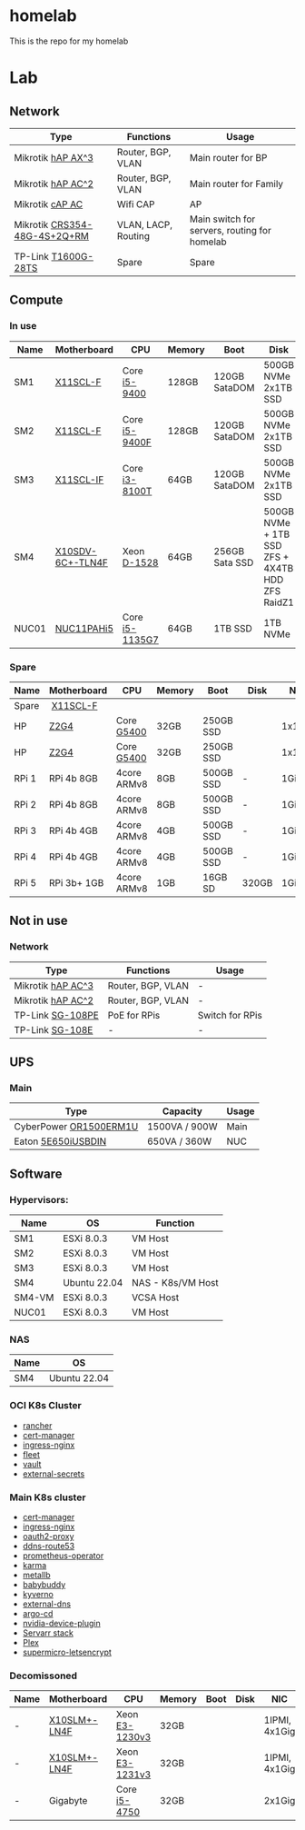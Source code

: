 # homelab
This is the repo for my homelab

# Lab

## Network

| Type | Functions | Usage |
|----|----|----|
| Mikrotik [hAP AX^3](https://mikrotik.com/product/hap_ax3) | Router, BGP, VLAN | Main router for BP |
| Mikrotik [hAP AC^2](https://mikrotik.com/product/hap_ac2) | Router, BGP, VLAN | Main router for Family |
| Mikrotik [cAP AC](https://mikrotik.com/product/cap_ac) | Wifi CAP | AP |
| Mikrotik [CRS354-48G-4S+2Q+RM](https://mikrotik.com/product/crs354_48g_4splus2qplusrm) | VLAN, LACP, Routing | Main switch for servers, routing for homelab |
| TP-Link [T1600G-28TS](https://www.tp-link.com/business-networking/smart-switch/t1600g-28ts) | Spare| Spare|

## Compute

### In use

| Name | Motherboard | CPU | Memory | Boot | Disk | NIC |
|----|----|----|----|----|----|----|
| SM1 | [X11SCL-F](https://www.supermicro.com/en/products/motherboard/X11SCL-F) | Core [i5-9400](https://ark.intel.com/content/www/us/en/ark/products/134898/intel-core-i59400-processor-9m-cache-up-to-4-10-ghz.html)  | 128GB  | 120GB SataDOM | 500GB NVMe 2x1TB SSD | 1IPMI, 2x1Gig, 2x100Gig |
| SM2 | [X11SCL-F](https://www.supermicro.com/en/products/motherboard/X11SCL-F) | Core [i5-9400F](https://ark.intel.com/content/www/us/en/ark/products/190883/intel-core-i59400f-processor-9m-cache-up-to-4-10-ghz.html) | 128GB | 120GB SataDOM | 500GB NVMe 2x1TB SSD | 1IPMI, 2x1Gig, 2x100Gig |
| SM3 | [X11SCL-IF](https://www.supermicro.com/en/products/motherboard/X11SCL-IF) | Core [i3-8100T](https://ark.intel.com/content/www/us/en/ark/products/129944/intel-core-i38100t-processor-6m-cache-3-10-ghz.html)     | 64GB | 120GB SataDOM | 500GB NVMe 2x1TB SSD | 1IPMI, 2x1Gig, 2x100Gig |
| SM4 | [X10SDV-6C+-TLN4F](https://www.supermicro.com/en/products/motherboard/X10SDV-6C+-TLN4F) | Xeon [D-1528](https://ark.intel.com/content/www/us/en/ark/products/91198/intel-xeon-processor-d1528-9m-cache-1-90-ghz.html) | 64GB | 256GB Sata SSD | 500GB NVMe + 1TB SSD ZFS + 4X4TB HDD ZFS RaidZ1 | 1IPMI, 2x1Gig, 2x10Gig |
| NUC01 | [NUC11PAHi5](https://www.intel.com/content/www/us/en/products/sku/205040/intel-nuc-11-performance-kit-nuc11pahi5/specifications.html) | Core [i5-1135G7](https://www.intel.com/content/www/us/en/products/sku/208658/intel-core-i51135g7-processor-8m-cache-up-to-4-20-ghz/specifications.html) | 64GB | 1TB SSD | 1TB NVMe | 1x2.5Gig |

### Spare

| Name | Motherboard | CPU | Memory | Boot | Disk | NIC |
|----|----|----|----|----|----|----|
| Spare | [X11SCL-F](https://www.supermicro.com/en/products/motherboard/X11SCL-F) | | | | | |
| HP  | [Z2G4](https://support.hp.com/us-en/product/hp-z2-tower-g4-workstation/20063240/document/c06100744) | Core [G5400](https://ark.intel.com/content/www/us/en/ark/products/129951/intel-pentium-gold-g5400-processor-4m-cache-3-70-ghz.html) | 32GB | 250GB SSD     |                                | 1x1Gig |
| HP  | [Z2G4](https://support.hp.com/us-en/product/hp-z2-tower-g4-workstation/20063240/document/c06100744) | Core [G5400](https://ark.intel.com/content/www/us/en/ark/products/129951/intel-pentium-gold-g5400-processor-4m-cache-3-70-ghz.html) | 32GB | 250GB SSD     |                                | 1x1Gig |
| RPi 1 |  RPi 4b 8GB  | 4core ARMv8 | 8GB | 500GB SSD | -     | 1Gig |
| RPi 2 |  RPi 4b 8GB  | 4core ARMv8 | 8GB | 500GB SSD | -     | 1Gig |
| RPi 3 |  RPi 4b 4GB  | 4core ARMv8 | 4GB | 500GB SSD | -     | 1Gig |
| RPi 4 |  RPi 4b 4GB  | 4core ARMv8 | 4GB | 500GB SSD | -     | 1Gig |
| RPi 5 |  RPi 3b+ 1GB | 4core ARMv8 | 1GB | 16GB SD   | 320GB | 1Gig |


## Not in use

### Network

| Type | Functions | Usage |
|----|----|----|
| Mikrotik [hAP AC^3](https://mikrotik.com/product/hap_ac3) | Router, BGP, VLAN | - |
| Mikrotik [hAP AC^2](https://mikrotik.com/product/hap_ac2) | Router, BGP, VLAN | - |
| TP-Link [SG-108PE](https://www.tp-link.com/hu/business-networking/easy-smart-switch/tl-sg108pe/) | PoE for RPis | Switch for RPis |
| TP-Link [SG-108E](https://www.tp-link.com/hu/business-networking/easy-smart-switch/tl-sg108pe/) | - | - |

## UPS

### Main

| Type | Capacity | Usage |
|---|---|---|
| CyberPower [OR1500ERM1U](https://www.cyberpower.com/eu/en/product/sku/or1500erm1u) | 1500VA / 900W | Main |
| Eaton [5E650iUSBDIN](http://powerquality.eaton.com/5E650iUSBDIN.aspx?cx=58) | 650VA / 360W | NUC | 

## Software

### Hypervisors:

| Name | OS | Function |
|---|---|---|
| SM1 | ESXi 8.0.3 | VM Host |
| SM2 | ESXi 8.0.3 | VM Host |
| SM3 | ESXi 8.0.3 | VM Host |
| SM4 | Ubuntu 22.04 | NAS - K8s/VM Host |
| SM4-VM | ESXi 8.0.3 | VCSA Host |
| NUC01 | ESXi 8.0.3 | VM Host |

### NAS

| Name | OS |
|---|---|
| SM4 | Ubuntu 22.04 |


### OCI K8s Cluster

* [rancher](https://rancher.com)
* [cert-manager](https://cert-manager.io)
* [ingress-nginx](https://kubernetes.github.io/ingress-nginx)
* [fleet](https://fleet.rancher.io/)
* [vault](https://vaultproject.io)
* [external-secrets](https://external-secrets.io)



### Main K8s cluster

* [cert-manager](https://cert-manager.io)
* [ingress-nginx](https://kubernetes.github.io/ingress-nginx)
* [oauth2-proxy](https://oauth2-proxy.github.io/oauth2-proxy/)
* [ddns-route53](https://crazymax.dev/ddns-route53/)
* [prometheus-operator](https://prometheus-operator.dev/)
* [karma](https://karma-dashboard.io/)
* [metallb](https://metallb.universe.tf/)
* [babybuddy](https://docs.baby-buddy.net/)
* [kyverno](https://kyverno.io/)
* [external-dns](https://github.com/kubernetes-sigs/external-dns)
* [argo-cd](https://argo-cd.readthedocs.io/en/stable/)
* [nvidia-device-plugin](https://github.com/NVIDIA/k8s-device-plugin)
* [Servarr stack](https://wiki.servarr.com/)
* [Plex](https://plex.tv)
* [supermicro-letsencrypt](https://github.com/marthydavid/supermicro-letsencrypt)


### Decomissoned

| Name | Motherboard | CPU | Memory | Boot | Disk | NIC |
|----|----|----|----|----|----|----|
| - | [X10SLM+-LN4F](https://www.supermicro.com/en/products/motherboard/X10SLM+-LN4F)                     | Xeon [E3-1230v3](https://ark.intel.com/content/www/us/en/ark/products/75054/intel-xeon-processor-e3-1230-v3-8m-cache-3-30-ghz.html)  | 32GB | | | 1IPMI, 4x1Gig |
| - | [X10SLM+-LN4F](https://www.supermicro.com/en/products/motherboard/X10SLM+-LN4F)                     | Xeon [E3-1231v3](https://ark.intel.com/content/www/us/en/ark/products/80910/intel-xeon-processor-e31231-v3-8m-cache-3-40-ghz.html)   | 32GB | | | 1IPMI, 4x1Gig |
| - | Gigabyte                                                                                         | Core [i5-4750](https://ark.intel.com/content/www/us/en/ark/products/75043/intel-core-i5-4570-processor-6m-cache-up-to-3-60-ghz.html) | 32GB | | | 2x1Gig |

